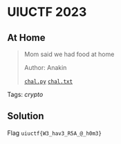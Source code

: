 # UIUCTF 2023

## At Home

> Mom said we had food at home
>
>  Author: Anakin
>
> [`chal.py`](chal.py)
> [`chal.txt`](chal.txt)

Tags: _crypto_

## Solution

Flag `uiuctf{W3_hav3_R5A_@_h0m3}`